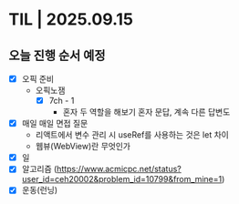 # TIL | 2025.09.15

## 오늘 진행 순서 예정

-   [x] 오픽 준비
    -   오픽노잼
        -   [x] 7ch - 1
            -   혼자 두 역할을 해보기 혼자 문답, 계속 다른 답변도
-   [x] 매일 매일 면접 질문
    -   리액트에서 변수 관리 시 useRef를 사용하는 것은 let 차이
    -   웹뷰(WebView)란 무엇인가
-   [x] 일
-   [x] 알고리즘 (https://www.acmicpc.net/status?user_id=ceh20002&problem_id=10799&from_mine=1)
-   [x] 운동(런닝)
